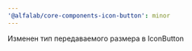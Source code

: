 ```yaml
---
'@alfalab/core-components-icon-button': minor
---
```


Изменен тип передаваемого размера в IconButton
